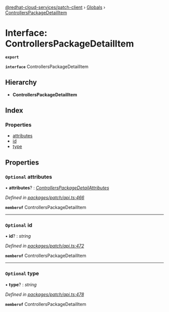 [@redhat-cloud-services/patch-client](../README.md) › [Globals](../globals.md) › [ControllersPackageDetailItem](controllerspackagedetailitem.md)

# Interface: ControllersPackageDetailItem

**`export`** 

**`interface`** ControllersPackageDetailItem

## Hierarchy

* **ControllersPackageDetailItem**

## Index

### Properties

* [attributes](controllerspackagedetailitem.md#optional-attributes)
* [id](controllerspackagedetailitem.md#optional-id)
* [type](controllerspackagedetailitem.md#optional-type)

## Properties

### `Optional` attributes

• **attributes**? : *[ControllersPackageDetailAttributes](controllerspackagedetailattributes.md)*

*Defined in [packages/patch/api.ts:466](https://github.com/fhlavac/javascript-clients/blob/c21a0a5/packages/patch/api.ts#L466)*

**`memberof`** ControllersPackageDetailItem

___

### `Optional` id

• **id**? : *string*

*Defined in [packages/patch/api.ts:472](https://github.com/fhlavac/javascript-clients/blob/c21a0a5/packages/patch/api.ts#L472)*

**`memberof`** ControllersPackageDetailItem

___

### `Optional` type

• **type**? : *string*

*Defined in [packages/patch/api.ts:478](https://github.com/fhlavac/javascript-clients/blob/c21a0a5/packages/patch/api.ts#L478)*

**`memberof`** ControllersPackageDetailItem
